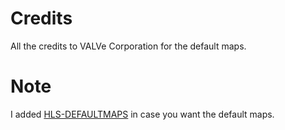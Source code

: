 # Credits
All the credits to VALVe Corporation for the default maps.

# Note
I added [HLS-DEFAULTMAPS](https://github.com/DrIsaacKleiner/Kleiners-Edited-VALVe-Maps/tree/main/HLS-DEFAULTMAPS) in case you want the default maps.
